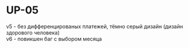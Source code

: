 # UP-05
v5 - без дифференцированых платежей, тёмно серый дизайн (дизайн здорового человека)   
v6 - повикшен баг с выбором месяца 
